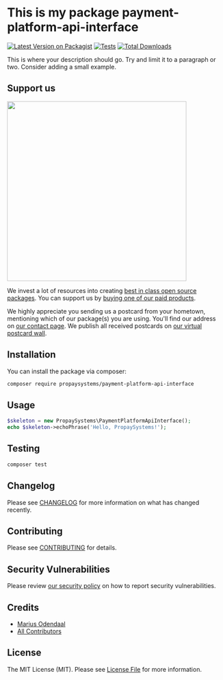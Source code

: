# This is my package payment-platform-api-interface

[![Latest Version on Packagist](https://img.shields.io/packagist/v/propaysystems/payment-platform-api-interface.svg?style=flat-square)](https://packagist.org/packages/propaysystems/payment-platform-api-interface)
[![Tests](https://img.shields.io/github/actions/workflow/status/propaysystems/payment-platform-api-interface/run-tests.yml?branch=main&label=tests&style=flat-square)](https://github.com/propaysystems/payment-platform-api-interface/actions/workflows/run-tests.yml)
[![Total Downloads](https://img.shields.io/packagist/dt/propaysystems/payment-platform-api-interface.svg?style=flat-square)](https://packagist.org/packages/propaysystems/payment-platform-api-interface)

This is where your description should go. Try and limit it to a paragraph or two. Consider adding a small example.

## Support us

[<img src="https://github-ads.s3.eu-central-1.amazonaws.com/payment-platform-api-interface.jpg?t=1" width="419px" />](https://spatie.be/github-ad-click/payment-platform-api-interface)

We invest a lot of resources into creating [best in class open source packages](https://spatie.be/open-source). You can support us by [buying one of our paid products](https://spatie.be/open-source/support-us).

We highly appreciate you sending us a postcard from your hometown, mentioning which of our package(s) you are using. You'll find our address on [our contact page](https://spatie.be/about-us). We publish all received postcards on [our virtual postcard wall](https://spatie.be/open-source/postcards).

## Installation

You can install the package via composer:

```bash
composer require propaysystems/payment-platform-api-interface
```

## Usage

```php
$skeleton = new PropaySystems\PaymentPlatformApiInterface();
echo $skeleton->echoPhrase('Hello, PropaySystems!');
```

## Testing

```bash
composer test
```

## Changelog

Please see [CHANGELOG](CHANGELOG.md) for more information on what has changed recently.

## Contributing

Please see [CONTRIBUTING](https://github.com/spatie/.github/blob/main/CONTRIBUTING.md) for details.

## Security Vulnerabilities

Please review [our security policy](../../security/policy) on how to report security vulnerabilities.

## Credits

- [Marius Odendaal](https://github.com/PropaySystems)
- [All Contributors](../../contributors)

## License

The MIT License (MIT). Please see [License File](LICENSE.md) for more information.
